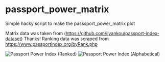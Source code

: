 # passport_power_matrix
Simple hacky script to make the passsport_power_matrix plot

Matrix data was taken from (https://github.com/ilyankou/passport-index-dataset) Thanks!
Ranking data was scraped from https://www.passportindex.org/byRank.php

![Passport Power Index (Ranked)](passport_power_matrix_powerranked.png)
![Passport Power Index (Alphabetical)](passport_power_matrix_alphabetical.png)

